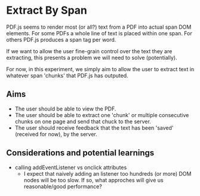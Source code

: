 # Extract By Span

PDF.js seems to render most (or all?) text from a PDF into actual span DOM elements. For some PDFs a whole line of text is placed within one span. For others PDF.js produces a span tag per word.

If we want to allow the user fine-grain control over the text they are extracting, this presents a problem we will need to solve (potentially).

For now, in this experiment, we simply aim to allow the user to extract text in whatever span 'chunks' that PDF.js has outputed.

## Aims

- The user should be able to view the PDF.
- The user should be able to extract one 'chunk' or multiple consecutive chunks on one page and send that chuck to the server.
- The user should receive feedback that the text has been 'saved' (received for now), by the server.

## Considerations and potential learnings

- calling addEventListener vs onclick attributes
  - I expect that naively adding an listener too hundreds (or more) DOM nodes will be too slow. If so, what approches will give us reasonable/good performance?
